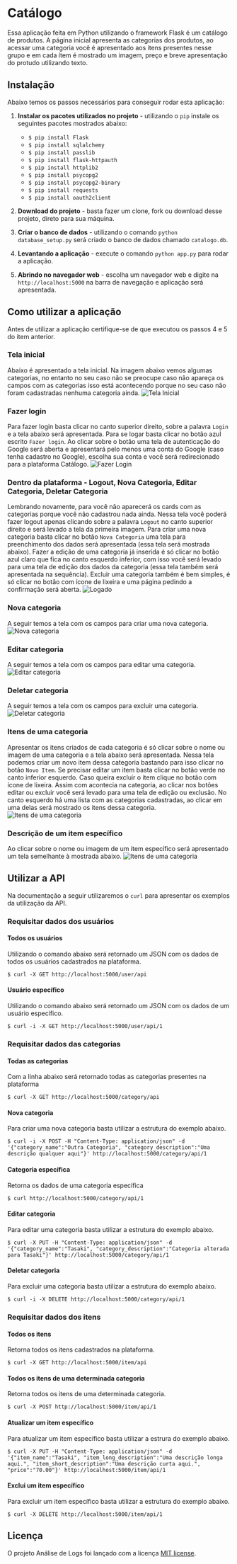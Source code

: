 
# Catálogo
Essa aplicação feita em Python utilizando o framework Flask é um catálogo de produtos. A página inicial apresenta as categorias dos produtos, ao acessar uma categoria você é apresentado aos itens presentes nesse grupo e em cada ítem é mostrado um imagem, preço e breve apresentação do protudo utilizando texto.

## Instalação
Abaixo temos os passos necessários para conseguir rodar esta aplicação:

1. **Instalar os pacotes utilizados no projeto** - utilizando o `pip` instale os seguintes pacotes mostrados abaixo:
    * `$ pip install Flask`
    * `$ pip install sqlalchemy`
    * `$ pip install passlib`
    * `$ pip install flask-httpauth`
    * `$ pip install httplib2`
    * `$ pip install psycopg2`
    * `$ pip install psycopg2-binary`
    * `$ pip install requests`
    * `$ pip install oauth2client`

2. **Download do projeto** - basta fazer um clone, fork ou download desse projeto, direto para sua máquina.
3. **Criar o banco de dados** - utilizando o comando `python database_setup.py` será criado o banco de dados chamado `catalogo.db`.
4. **Levantando a aplicação** - execute o comando `python app.py` para rodar a aplicação.
5. **Abrindo no navegador web** - escolha um navegador web e digite na `http://localhost:5000` na barra de navegação e aplicação será apresentada.


## Como utilizar a aplicação
Antes de utilizar a aplicação certifique-se de que executou os passos 4 e 5 do item anterior.

### Tela inicial
Abaixo é apresentado a tela inicial. Na imagem abaixo vemos algumas categorias, no entanto no seu caso não se preocupe caso não apareça os campos com as categorias isso está acontecendo porque no seu caso não foram cadastradas nenhuma categoria ainda.
![Tela Inicial](static/images/readme/tela_inicial.png)

### Fazer login
Para fazer login basta clicar no canto superior direito, sobre a palavra `Login` e a tela abaixo será apresentada. Para se logar basta clicar no botão azul escrito `Fazer login`. Ao clicar sobre o botão uma tela de autenticação do Google será aberta e apresentará pelo menos uma conta do Google (caso tenha cadastro no Google), escolha sua conta e você será redirecionado para a plataforma Catálogo.
![Fazer Login](static/images/readme/tela_login.png)

### Dentro da plataforma - Logout, Nova Categoria, Editar Categoria, Deletar Categoria
Lembrando novamente, para você não aparecerá os cards com as categorias porque você não cadastrou nada ainda. Nessa tela você poderá fazer logout apenas clicando sobre a palavra `Logout` no canto superior direito e será levado a tela da primeira imagem. Para criar uma nova categoria basta clicar no botão `Nova Categoria` uma tela para preenchimento dos dados será apresentada (essa tela será mostrada abaixo). Fazer a edição de uma categoria já inserida é só clicar no botão azul claro que fica no canto esquerdo inferior, com isso você será levado para uma tela de edição dos dados da categoria (essa tela também será apresentada na sequência). Excluir uma categoria também é bem simples, é só clicar no botão com ícone de lixeira e uma página pedindo a confirmação será aberta.
![Logado](static/images/readme/dentro_plataforma_inicio.png)

### Nova categoria
A seguir temos a tela com os campos para criar uma nova categoria.
![Nova categoria](static/images/readme/nova_categoria.png)

### Editar categoria
A seguir temos a tela com os campos para editar uma categoria.
![Editar categoria](static/images/readme/editar_categoria.png)

### Deletar categoria
A seguir temos a tela com os campos para excluir uma categoria.
![Deletar categoria](static/images/readme/delete_categoria.png)

### Itens de uma categoria
Apresentar os itens criados de cada categoria é só clicar sobre o nome ou imagem de uma categoria e a tela abaixo será apresentada. Nessa tela podemos criar um novo item dessa categoria bastando para isso clicar no botão `Novo Item`. Se precisar editar um item basta clicar no botão verde no canto inferior esquerdo. Caso queira excluir o item clique no botão com ícone de lixeira. Assim com acontecia na categoria, ao clicar nos botões editar ou excluir você será levado para uma tela de edição ou exclusão. No canto esquerdo há uma lista com as categorias cadastradas, ao clicar em uma delas será mostrado os itens dessa categoria.
![Itens de uma categoria](static/images/readme/tela_itens.png)

### Descrição de um item específico
Ao clicar sobre o nome ou imagem de um item específico será apresentado um tela semelhante à mostrada abaixo.
![Itens de uma categoria](static/images/readme/desc_item.png)

## Utilizar a API
Na documentação a seguir utilizaremos o `curl` para apresentar os exemplos da utilização da API.

### Requisitar dados dos usuários
#### Todos os usuários
Utilizando o comando abaixo será retornado um JSON com os dados de todos os usuários cadastrados na plataforma.

`$ curl -X GET http://localhost:5000/user/api`


#### Usuário específico
Utilizando o comando abaixo será retornado um JSON com os dados de um usuário específico.

`$ curl -i -X GET http://localhost:5000/user/api/1`


### Requisitar dados das categorias

#### Todas as categorias
Com a linha abaixo será retornado todas as categorias presentes na plataforma

`$ curl -X GET http://localhost:5000/category/api`


#### Nova categoria
Para criar uma nova categoria basta utilizar a estrutura do exemplo abaixo.

`$ curl -i -X POST -H "Content-Type: application/json" -d '{"category_name":"Outra Categoria", "category_description":"Uma descrição qualquer aqui"}' http://localhost:5000/category/api/1`

#### Categoria específica
Retorna os dados de uma categoria específica

`$ curl http://localhost:5000/category/api/1`

#### Editar categoria
Para editar uma categoria basta utilizar a estrutura do exemplo abaixo.

`$ curl -X PUT -H "Content-Type: application/json" -d '{"category_name":"Tasaki", "category_description":"Categoria alterada para Tasaki"}' http://localhost:5000/category/api/1`

#### Deletar categoria
Para excluir uma categoria basta utilizar a estrutura do exemplo abaixo.

`$ curl -i -X DELETE http://localhost:5000/category/api/1`

### Requisitar dados dos itens

#### Todos os itens
Retorna todos os itens cadastrados na plataforma.

`$ curl -X GET http://localhost:5000/item/api`


#### Todos os itens de uma determinada categoria
Retorna todos os itens de uma determinada categoria.

`$ curl -X POST http://localhost:5000/item/api/1`

#### Atualizar um item específico
Para atualizar um item específico basta utilizar a estrura do exemplo abaixo.

`$ curl -X PUT -H "Content-Type: application/json" -d '{"item_name":"Tasaki", "item_long_description":"Uma descrição longa aqui.", "item_short_description":"Uma descrição curta aqui.", "price":"70.00"}' http://localhost:5000/item/api/1`


#### Exclui um item específico
Para excluir um item específico basta utilizar a estrutura do exemplo abaixo.

`$ curl -X DELETE http://localhost:5000/item/api/1`

## Licença
O projeto Análise de Logs foi lançado com a licença [MIT
license](https://github.com/atom-community/markdown-preview-plus/blob/master/LICENSE.md).
